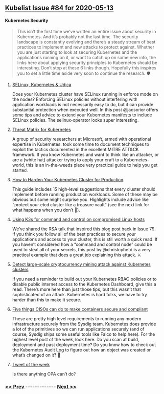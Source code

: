 ## [Kubelist Issue #84 for 2020-05-13](https://kubelist.com/issue/84)

#### Kubernetes Security

> This isn’t the first time we’ve written an entire issue about security in  Kubernetes. And it’s probably not the last time. The security landscape is constantly evolving and there’s a steady stream of best practices to implement and new attacks to protect against. Whether you are just starting to look at securing Kubernetes and the applications running on it, or want to catch up on some new info, the links here about applying security principles to Kubernetes should be interesting. Don’t stop at these 6 links though. Hopefully this inspires you to set a little time aside very soon to continue the research. 🛡️

1. [SELinux, Kubernetes & Udica](https://jaosorior.dev/2019/selinux-and-kubernetes/)

    Does your Kubernetes cluster have SELinux running in enforce mode on the nodes? Enforcing SELinux policies without interfering with application workloads is not necessarily easy to do, but it can provide substantial protection when executed well. In this post @jaosorior offers some tips and advice to extend your Kubernetes manifests to include SELinux policies. The selinux-operator looks super interesting.
1. [Threat Matrix for Kubernetes](https://www.microsoft.com/security/blog/2020/04/02/attack-matrix-kubernetes/)

    A group of security researchers at Microsoft, armed with operational expertise in Kubernetes. took some time to document techniques to exploit the tactics documented in the excellent MITRE ATT&CK framework. If you know Kubernetes and want to think like an attacker, or are a (white hat) attacker trying to apply your craft to a Kubernetes-world, this is an in-the-weeds place very practical guide to help you get started.
1. [How to Harden Your Kubernetes Cluster for Production](https://medium.com/better-programming/how-to-harden-your-kubernetes-cluster-for-production-7e47990efc2a)

    This guide includes 15 high-level suggestions that every cluster should implement before running production workloads. Some of these may be obvious but some might surprise you. Highlights include advice like “protect your etcd cluster like a treasure vault” (see the next link for what happens when you don’t 😬).  
1. [Using K3s for command and control on compromised Linux hosts](https://blog.christophetd.fr/using-k3s-for-command-and-control-on-compromised-linux-hosts/)

    We’ve shared the RSA talk that inspired this blog post back in Issue 79. If you think you follow all of the best practices to secure your applications and access to your cluster, this is still worth a quick read. If you haven’t considered how a “command and control node” could be used to steal all of your secrets, this post by @christophetd is a very practical example that does a great job explaining this attack. ⚔️
1. [Detect large-scale cryptocurrency mining attack against Kubernetes clusters](https://azure.microsoft.com/en-us/blog/detect-largescale-cryptocurrency-mining-attack-against-kubernetes-clusters/)

    If you need a reminder to build out your Kubernetes RBAC policies or to disable public internet access to the Kubernetes Dashboard, give this a read. There’s more here than just those tips, but this wasn’t that sophisticated of an attack. Kubernetes is hard folks, we have to try harder than this to make it secure.
1. [Five things CISOs can do to make containers secure and compliant](https://sysdig.com/blog/five-things-cisos-containers-secure-compliant/)

    These are pretty high level requirements to running any modern infrastructure securely from the Sysdig team. Kubernetes does provide a lot of the primitives so we can run applications securely (and of course, Sysdig ships some useful tools like Falco to help here). For the highest level post of the week, look here. Do you scan at build, deployment and past deployment time? Do you know how to check out the Kubernetes Audit Log to figure out how an object was created or what’s changed on it? 👩
1. [Tweet of the week](https://twitter.com/sometorin/status/1259955151735074820)

    Is there anything OPA can’t do?

### [ << Prev ](kubelist-83.md) ------------- [ Next >> ](kubelist-85.md)